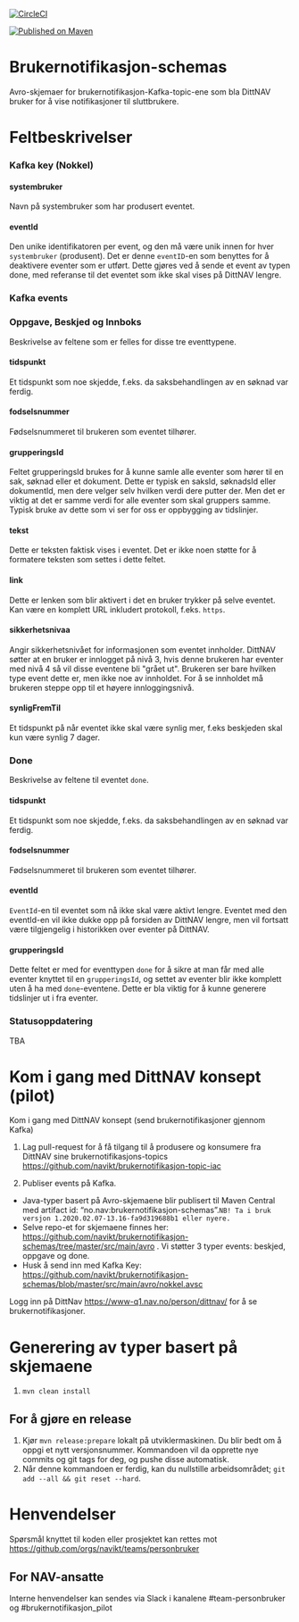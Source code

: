 [![CircleCI](https://circleci.com/gh/navikt/brukernotifikasjon-schemas.svg?style=svg)](https://circleci.com/gh/navikt/brukernotifikasjon-schemas)

[![Published on Maven](https://img.shields.io/maven-metadata/v/http/central.maven.org/maven2/no/nav/brukernotifikasjon-schemas/maven-metadata.xml.svg)](http://central.maven.org/maven2/no/nav/brukernotifikasjon-schemas/)

# Brukernotifikasjon-schemas

Avro-skjemaer for brukernotifikasjon-Kafka-topic-ene som bla DittNAV bruker for å vise notifikasjoner til sluttbrukere.

# Feltbeskrivelser

### Kafka key (Nokkel)

#### systembruker
Navn på systembruker som har produsert eventet.

#### eventId 
Den unike identifikatoren per event, og den må være unik innen for hver `systembruker` (produsent). Det er denne `eventID`-en som benyttes for å deaktivere eventer som er utført. Dette gjøres ved å sende et event av typen done, med referanse til det eventet som ikke skal vises på DittNAV lengre.



### Kafka events 
### Oppgave, Beskjed og Innboks
Beskrivelse av feltene som er felles for disse tre eventtypene.

#### tidspunkt
Et tidspunkt som noe skjedde, f.eks. da saksbehandlingen av en søknad var ferdig.

#### fodselsnummer
Fødselsnummeret til brukeren som eventet tilhører.

#### grupperingsId
Feltet grupperingsId brukes for å kunne samle alle eventer som hører til en sak, søknad eller et dokument. Dette er typisk en saksId, søknadsId eller dokumentId, men dere velger selv hvilken verdi dere putter der. Men det er viktig at det er samme verdi for alle eventer som skal gruppers samme. Typisk bruke av dette som vi ser for oss er oppbygging av tidslinjer.

#### tekst
Dette er teksten faktisk vises i eventet. Det er ikke noen støtte for å formatere teksten som settes i dette feltet.

#### link
Dette er lenken som blir aktivert i det en bruker trykker på selve eventet. Kan være en komplett URL inkludert protokoll, f.eks. `https`.

#### sikkerhetsnivaa
Angir sikkerhetsnivået for informasjonen som eventet innholder.
DittNAV søtter at en bruker er innlogget på nivå 3, hvis denne brukeren har eventer med nivå 4 så vil disse eventene bli "grået ut". Brukeren ser bare hvilken type event dette er, men ikke noe av innholdet. For å se innholdet må brukeren steppe opp til et høyere innloggingsnivå.

#### synligFremTil
Et tidspunkt på når eventet ikke skal være synlig mer, f.eks beskjeden skal kun være synlig 7 dager.


### Done
Beskrivelse av feltene til eventet `done`.

#### tidspunkt
Et tidspunkt som noe skjedde, f.eks. da saksbehandlingen av en søknad var ferdig.

#### fodselsnummer
Fødselsnummeret til brukeren som eventet tilhører.

#### eventId
`EventId`-en til eventet som nå ikke skal være aktivt lengre. Eventet med den eventId-en vil ikke dukke opp på forsiden av DittNAV lengre, men vil fortsatt være tilgjengelig i historikken over eventer på DittNAV. 

#### grupperingsId
Dette feltet er med for eventtypen `done` for å sikre at man får med alle eventer knyttet til en `grupperingsId`, og settet av eventer blir ikke komplett uten å ha med `done`-eventene. Dette er bla viktig for å kunne generere tidslinjer ut i fra eventer.



### Statusoppdatering
TBA

# Kom i gang med DittNAV konsept (pilot)

Kom i gang med DittNAV konsept (send brukernotifikasjoner gjennom Kafka)
1. Lag pull-request for å få tilgang til å produsere og konsumere fra DittNAV sine brukernotifikasjons-topics https://github.com/navikt/brukernotifikasjon-topic-iac

2. Publiser events på Kafka. 
- Java-typer basert på Avro-skjemaene blir publisert til Maven Central med artifact id: “no.nav:brukernotifikasjon-schemas”.`NB! Ta i bruk versjon 1.2020.02.07-13.16-fa9d319688b1 eller nyere.` 
- Selve repo-et for skjemaene finnes her: https://github.com/navikt/brukernotifikasjon-schemas/tree/master/src/main/avro . Vi støtter 3 typer events: beskjed, oppgave og done.
- Husk å send inn med Kafka Key: https://github.com/navikt/brukernotifikasjon-schemas/blob/master/src/main/avro/nokkel.avsc 

Logg inn på DittNav https://www-q1.nav.no/person/dittnav/ for å se brukernotifikasjoner.

# Generering av typer basert på skjemaene

1. `mvn clean install`

## For å gjøre en release

1) Kjør `mvn release:prepare` lokalt på utviklermaskinen. Du blir bedt om å oppgi et nytt versjonsnummer.
   Kommandoen vil da opprette nye commits og git tags for deg, og pushe disse automatisk.
2) Når denne kommandoen er ferdig, kan du nullstille arbeidsområdet; `git add --all && git reset --hard`.

# Henvendelser

Spørsmål knyttet til koden eller prosjektet kan rettes mot https://github.com/orgs/navikt/teams/personbruker

## For NAV-ansatte

Interne henvendelser kan sendes via Slack i kanalene #team-personbruker og #brukernotifikasjon_pilot 

